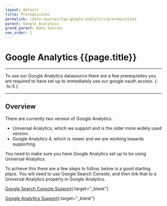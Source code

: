 ```yaml
---
layout: default
title: Prerequisites
permalink: /data-sources/tap-google-analytics/prerequisites
parent: Google Analytics
grand_parent: Data Sources
nav_order: 1
---
```


# Google Analytics {{page.title}}

---

To use our Google Analytics datasource there are a few prerequisites you are required to have set up to immediately use our google oauth access.
{: .fs-5 }

---

## Overview

There are currently two version of Google Analytics:
- Universal Analytics, which we support and is the older more widely used version.
- Google Analytics 4, which is newer and we are working towards supporting.

You need to make sure you have Google Analytics set up to be using Universal Analytics.

To achieve this there are a few steps to follow, below is a good starting place. You will need to use Google Search Console, and then link that to a Universal Analytics property in Google Analytics.

[Google Search Console Support](https://support.google.com/analytics/answer/1308617#zippy=%2Cin-this-article){:target="_blank"}

[Google Analytics Support](https://support.google.com/analytics/answer/1308621){:target="_blank"}
